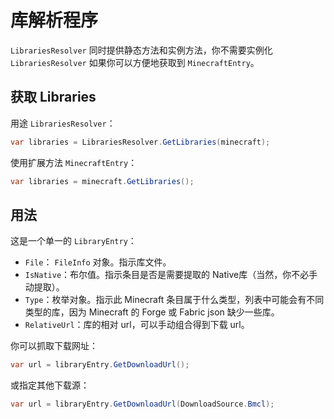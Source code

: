 # 库解析程序

`LibrariesResolver` 同时提供静态方法和实例方法，你不需要实例化 `LibrariesResolver` 如果你可以方便地获取到 `MinecraftEntry`。

## 获取 Libraries

用途 `LibrariesResolver`：


```cs
var libraries = LibrariesResolver.GetLibraries(minecraft);
```

使用扩展方法 `MinecraftEntry`：


```cs
var libraries = minecraft.GetLibraries();
```

## 用法

这是一个单一的 `LibraryEntry`：

- `File`： `FileInfo` 对象。指示库文件。
- `IsNative`：布尔值。指示条目是否是需要提取的 Native库（当然，你不必手动提取）。
- `Type`：枚举对象。指示此 Minecraft 条目属于什么类型，列表中可能会有不同类型的库，因为 Minecraft 的 Forge 或 Fabric json 缺少一些库。
- `RelativeUrl`：库的相对 url，可以手动组合得到下载 url。

你可以抓取下载网址：


```cs
var url = libraryEntry.GetDownloadUrl();
```

或指定其他下载源：


```cs
var url = libraryEntry.GetDownloadUrl(DownloadSource.Bmcl);
```